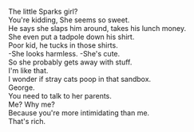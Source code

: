 
The little Sparks girl?     
You're kidding, She seems so sweet.    
He says she slaps him around, takes his lunch money.    
She even put a tadpole down his shirt.    
Poor kid, he tucks in those shirts.    
-She looks harmless. -She's cute.    
So she probably gets away with stuff.    
I'm like that.    
I wonder if stray cats poop in that sandbox.    
George.    
You need to talk to her parents.    
Me? Why me?    
Because you're more intimidating than me.    
That's rich.    






    
